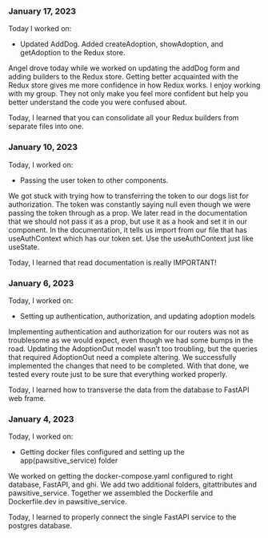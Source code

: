 ### January 17, 2023

Today I worked on:

* Updated AddDog. Added createAdoption, showAdoption, and getAdoption to the Redux store.

Angel drove today while we worked on updating the addDog form and adding builders to the Redux store. Getting better acquainted with the Redux store gives me more confidence in how Redux works. I enjoy working with my group. They not only make you feel more confident but help you better understand the code you were confused about.

Today, I learned that you can consolidate all your Redux builders from separate files into one.
### January 10, 2023

Today, I worked on:

* Passing the user token to other components.

We got stuck with trying how to transferring the token to our dogs list for authorization. The token was constantly saying null even though we were passing the token through as a prop. We later read in the documentation that we should not pass it as a prop, but use it as a hook and set it in our component. In the documentation, it tells us import from our file that has useAuthContext which has our token set. Use the useAuthContext just like useState.

Today, I learned that read documentation is really IMPORTANT!

### January 6, 2023

Today, I worked on:

* Setting up authentication, authorization, and updating adoption models

Implementing authentication and authorization for our routers was not as troublesome as we would expect, even though we had some bumps in the road. Updating the AdoptionOut model wasn't too troubling, but the queries that required AdoptionOut need a complete altering. We successfully implemented the changes that need to be completed. With that done, we tested every route just to be sure that everything worked properly.

Today, I learned how to transverse the data from the database to FastAPI web frame.

### January 4, 2023

Today, I worked on:

* Getting docker files configured and setting up the app(pawsitive_service) folder

We worked on getting the docker-compose.yaml configured to right database, FastAPI, and ghi. We add two additional folders, gitattributes and pawsitive_service. Together we assembled the Dockerfile and Dockerfile.dev in pawsitive_service.

Today, I learned to properly connect the single FastAPI service to the postgres database.
